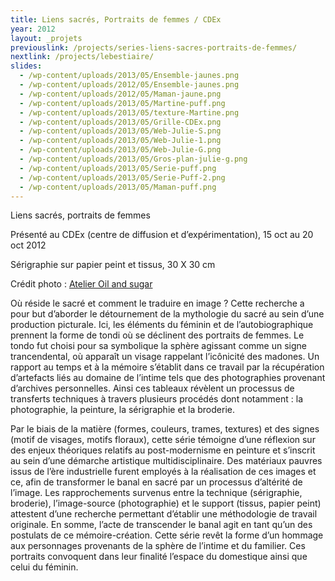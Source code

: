 ```yaml
---
title: Liens sacrés, Portraits de femmes / CDEx
year: 2012
layout: _projets
previouslink: /projects/series-liens-sacres-portraits-de-femmes/
nextlink: /projects/lebestiaire/
slides:
  - /wp-content/uploads/2013/05/Ensemble-jaunes.png
  - /wp-content/uploads/2012/05/Ensemble-jaunes.png
  - /wp-content/uploads/2012/05/Maman-jaune.png
  - /wp-content/uploads/2013/05/Martine-puff.png
  - /wp-content/uploads/2013/05/texture-Martine.png
  - /wp-content/uploads/2013/05/Grille-CDEx.png
  - /wp-content/uploads/2013/05/Web-Julie-S.png
  - /wp-content/uploads/2013/05/Web-Julie-1.png
  - /wp-content/uploads/2013/05/Web-Julie-G.png
  - /wp-content/uploads/2013/05/Gros-plan-julie-g.png
  - /wp-content/uploads/2013/05/Serie-puff.png
  - /wp-content/uploads/2013/05/Serie-Puff-2.png
  - /wp-content/uploads/2013/05/Maman-puff.png
---
```

<p>Liens sacrés, portraits de femmes</p>
<p>Présenté au CDEx (centre de diffusion et d&rsquo;expérimentation), 15 oct au 20 oct 2012</p>
<p>Sérigraphie sur papier peint et tissus, 30 X 30 cm</p>
<p>Crédit photo : <a href="http://oilandsugar.com">Atelier Oil and sugar</a></p>
<div class="one_half">
<p>Où réside le sacré et comment le traduire en image ? Cette recherche a pour but d&rsquo;aborder le détournement de la mythologie du sacré au sein d&rsquo;une production picturale. Ici, les éléments du féminin et de l&rsquo;autobiographique prennent la forme de tondi où se déclinent des portraits de femmes. Le tondo fut choisi pour sa symbolique la sphère agissant comme un signe trancendental, où apparaît un visage rappelant l&rsquo;icônicité des madones. Un rapport au temps et à la mémoire s&rsquo;établit dans ce travail par la récupération d&rsquo;artefacts liés au domaine de l&rsquo;intime tels que des photographies provenant d&rsquo;archives personnelles. Ainsi ces tableaux révèlent un processus de transferts techniques à travers plusieurs procédés dont notamment : la photographie, la peinture, la sérigraphie et la broderie.</p>
</div><div class="one_half last">
<p>Par le biais de la matière (formes, couleurs, trames, textures) et des signes (motif de visages, motifs floraux), cette série témoigne d&rsquo;une réflexion sur des enjeux théoriques relatifs au post-modernisme en peinture et s&rsquo;inscrit au sein d&rsquo;une démarche artistique multidisciplinaire. Des matériaux pauvres issus de l&rsquo;ère industrielle furent employés à la réalisation de ces images et ce, afin de transformer le banal en sacré par un processus d&rsquo;altérité de l&rsquo;image. Les rapprochements survenus entre la technique (sérigraphie, broderie), l&rsquo;image-source (photographie) et le support (tissus, papier peint) attestent d&rsquo;une recherche permettant d&rsquo;établir une méthodologie de travail originale. En somme, l&rsquo;acte de transcender le banal agit en tant qu&rsquo;un des postulats de ce mémoire-création. Cette série revêt la forme d&rsquo;un hommage aux personnages provenants de la sphère de l&rsquo;intime et du familier. Ces portraits convoquent dans leur finalité l&rsquo;espace du domestique ainsi que celui du féminin.</p>
</div>
